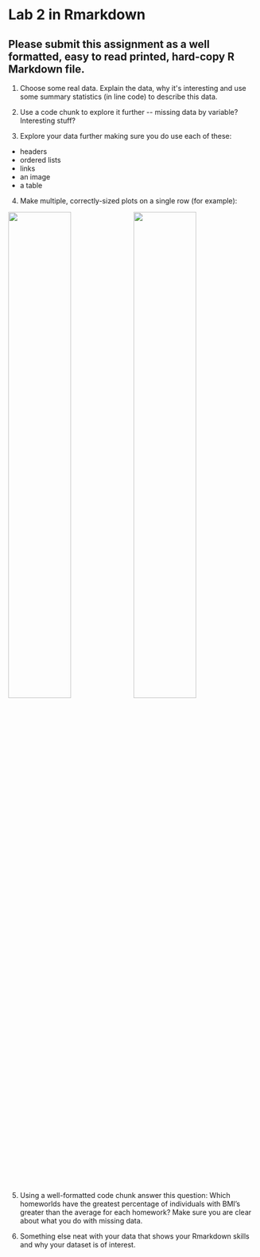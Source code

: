 # Lab 2 in Rmarkdown

## Please submit this assignment as a well formatted, easy to read printed, hard-copy R Markdown file.

1. Choose some real data.  Explain the data, why it's interesting and use some summary statistics (in line code) to describe this data.

2. Use a code chunk to explore it further -- missing data by variable? Interesting stuff? 

3. Explore your data further  making sure you do use each of these:

- headers
- ordered lists
- links
- an image
- a table

4.  Make multiple, correctly-sized  plots on a single row (for example):

<img src="102_rmarkdown_files/figure-epub3/figures-side-1.png" width="50%" /><img src="102_rmarkdown_files/figure-epub3/figures-side-2.png" width="50%" />


5. Using a well-formatted code chunk answer this question:  Which homeworlds have the greatest percentage of individuals with BMI’s greater than the average for each homework?  Make sure you are clear about what you do with missing data.     

6. Something else neat with your data that shows your Rmarkdown skills and why your dataset is of interest.    
    
